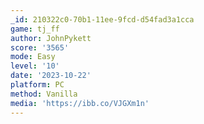```yaml
---
_id: 210322c0-70b1-11ee-9fcd-d54fad3a1cca
game: tj_ff
author: JohnPykett
score: '3565'
mode: Easy
level: '10'
date: '2023-10-22'
platform: PC
method: Vanilla
media: 'https://ibb.co/VJGXm1n'
---
```


